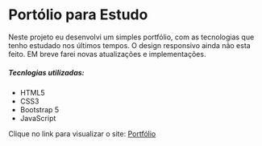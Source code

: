<h1>Portólio para Estudo</h1>

<p>Neste projeto eu desenvolvi um simples portfólio, com as tecnologias que tenho estudado nos últimos tempos. O design responsivo ainda não esta feito. EM breve farei novas atualizações e implementações.</p>

<h5>Tecnlogias utilizadas:</h5>
<ul>
  <li>HTML5</li>
  <li>CSS3</li>
  <li>Bootstrap 5</li>
  <li>JavaScript</li>
</ul>
  
<p>Clique no link para visualizar o site: <a href="https://portfolio-gabriel-zanotti.netlify.app/" target="_blank">Portfólio</a></p>
